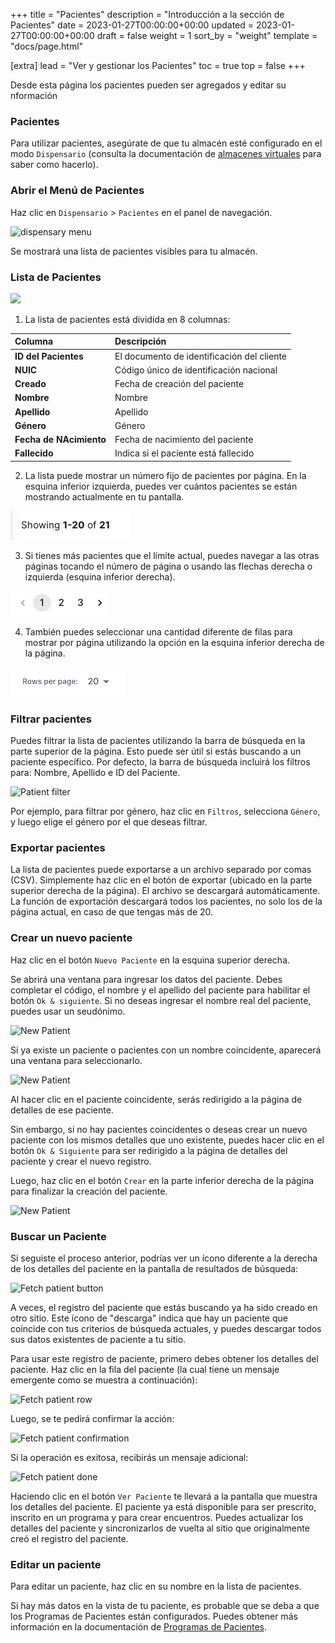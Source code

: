 +++
title = "Pacientes"
description = "Introducción a la sección de Pacientes"
date = 2023-01-27T00:00:00+00:00
updated = 2023-01-27T00:00:00+00:00
draft = false
weight = 1
sort_by = "weight"
template = "docs/page.html"

[extra]
lead = "Ver y gestionar los Pacientes"
toc = true
top = false
+++

Desde esta página los pacientes pueden ser agregados y editar su nformación

### Pacientes

Para utilizar pacientes, asegúrate de que tu almacén esté configurado en el modo `Dispensario` (consulta la documentación de [almacenes virtuales](https://docs.msupply.org.nz/other_stuff:virtual_stores#store_type) para saber como hacerlo).

### Abrir el Menú de Pacientes

Haz clic en `Dispensario` > `Pacientes` en el panel de navegación.

![dispensary menu](/docs/dispensary/images/dispensary_menu.png)

Se mostrará una lista de pacientes visibles para tu almacén.

### Lista de Pacientes

![](/docs/dispensary/images/patient-list-view.png)

1. La lista de pacientes está dividida en 8 columnas:

| Columna                 | Descripción                                |
| :---------------------- | :----------------------------------------- |
| **ID del Pacientes**    | El documento de identificación del cliente |
| **NUIC**                | Código único de identificación nacional    |
| **Creado**              | Fecha de creación del paciente             |
| **Nombre**              | Nombre                                     |
| **Apellido**            | Apellido                                   |
| **Género**              | Género                                     |
| **Fecha de NAcimiento** | Fecha de nacimiento del paciente           |
| **Fallecido**           | Indica si el paciente está fallecido       |

2. La lista puede mostrar un número fijo de pacientes por página. En la esquina inferior izquierda, puedes ver cuántos pacientes se están mostrando actualmente en tu pantalla.

![Page](../../images/list_showing.png)

3. Si tienes más pacientes que el límite actual, puedes navegar a las otras páginas tocando el número de página o usando las flechas derecha o izquierda (esquina inferior derecha).

![Page](../../images/list_pagenumbers.png)

4. También puedes seleccionar una cantidad diferente de filas para mostrar por página utilizando la opción en la esquina inferior derecha de la página.

![Rows per page](../../images/rows-per-page-select.png)

### Filtrar pacientes

Puedes filtrar la lista de pacientes utilizando la barra de búsqueda en la parte superior de la página. Esto puede ser útil si estás buscando a un paciente específico. Por defecto, la barra de búsqueda incluirá los filtros para: Nombre, Apellido e ID del Paciente.

![Patient filter](/docs/dispensary/images/patient_filter.png)

Por ejemplo, para filtrar por género, haz clic en `Filtros`, selecciona `Género`, y luego elige el género por el que deseas filtrar.
### Exportar pacientes

La lista de pacientes puede exportarse a un archivo separado por comas (CSV). Simplemente haz clic en el botón de exportar (ubicado en la parte superior derecha de la página). El archivo se descargará automáticamente. La función de exportación descargará todos los pacientes, no solo los de la página actual, en caso de que tengas más de 20.

### Crear un nuevo paciente

Haz clic en el botón `Nuevo Paciente` en la esquina superior derecha.

Se abrirá una ventana para ingresar los datos del paciente. Debes completar el código, el nombre y el apellido del paciente para habilitar el botón `Ok & siguiente`. Si no deseas ingresar el nombre real del paciente, puedes usar un seudónimo.

![New Patient](/docs/dispensary/images/patient_new.png)

Si ya existe un paciente o pacientes con un nombre coincidente, aparecerá una ventana para seleccionarlo.

![New Patient](/docs/dispensary/images/patient_search.png)

Al hacer clic en el paciente coincidente, serás redirigido a la página de detalles de ese paciente.

Sin embargo, si no hay pacientes coincidentes o deseas crear un nuevo paciente con los mismos detalles que uno existente, puedes hacer clic en el botón `Ok & Siguiente` para ser redirigido a la página de detalles del paciente y crear el nuevo registro.

Luego, haz clic en el botón `Crear` en la parte inferior derecha de la página para finalizar la creación del paciente.

![New Patient](/docs/dispensary/images/patient_creation_detail.png)

### Buscar un Paciente

Si seguiste el proceso anterior, podrías ver un ícono diferente a la derecha de los detalles del paciente en la pantalla de resultados de búsqueda:

![Fetch patient button](/docs/dispensary/images/fetch_patient_button.png)

A veces, el registro del paciente que estás buscando ya ha sido creado en otro sitio. Este ícono de "descarga" indica que hay un paciente que coincide con tus criterios de búsqueda actuales, y puedes descargar todos sus datos existentes de paciente a tu sitio.

Para usar este registro de paciente, primero debes obtener los detalles del paciente. Haz clic en la fila del paciente (la cual tiene un mensaje emergente como se muestra a continuación):

![Fetch patient row](/docs/dispensary/images/fetch_patient_row.png)

Luego, se te pedirá confirmar la acción:

![Fetch patient confirmation](/docs/dispensary/images/fetch_patient_confirmation.png)

Si la operación es exitosa, recibirás un mensaje adicional:

![Fetch patient done](/docs/dispensary/images/fetch_patient_done.png)

Haciendo clic en el botón `Ver Paciente` te llevará a la pantalla que muestra los detalles del paciente. El paciente ya está disponible para ser prescrito, inscrito en un programa y para crear encuentros. Puedes actualizar los detalles del paciente y sincronizarlos de vuelta al sitio que originalmente creó el registro del paciente.

### Editar un paciente

Para editar un paciente, haz clic en su nombre en la lista de pacientes.

Si hay más datos en la vista de tu paciente, es probable que se deba a que los Programas de Pacientes están configurados. Puedes obtener más información en la documentación de [Programas de Pacientes](/docs/programs/program-module).
